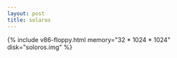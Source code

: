 ```yaml
---
layout: post
title: solaros
---
```

{% include v86-floppy.html memory="32 * 1024 * 1024" disk="soloros.img" %}